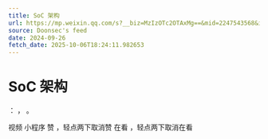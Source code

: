 ```yaml
---
title: SoC 架构
url: https://mp.weixin.qq.com/s?__biz=MzIzOTc2OTAxMg==&mid=2247543568&idx=3&sn=54391fa4239cf4afc64afe970f2757c1
source: Doonsec's feed
date: 2024-09-26
fetch_date: 2025-10-06T18:24:11.982653
---
```


# SoC 架构

：
，
。

视频
小程序
赞
，轻点两下取消赞
在看
，轻点两下取消在看
